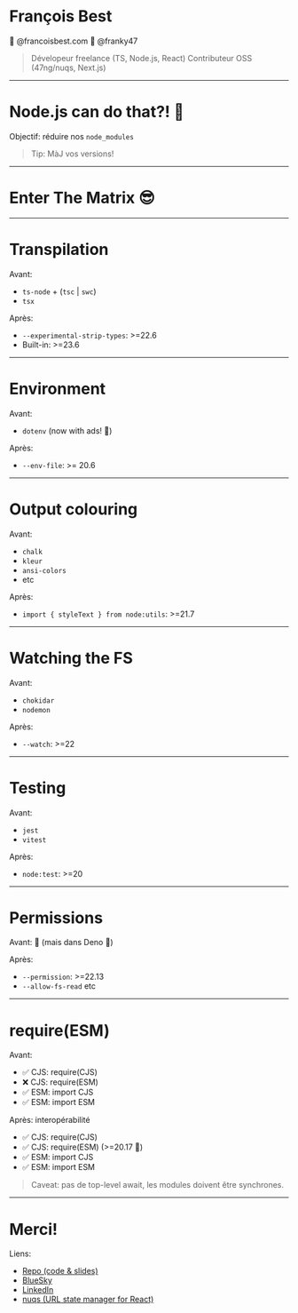# François Best

🦋 @francoisbest.com
🐙 @franky47

> Dévelopeur freelance (TS, Node.js, React)
> Contributeur OSS (47ng/nuqs, Next.js)

---

# Node.js can do that?! 🤯

Objectif: réduire nos `node_modules`

> Tip: MàJ vos versions!

---

# Enter The Matrix 😎

---

# Transpilation

Avant:

- `ts-node` + (`tsc` | `swc`)
- `tsx`

Après:

- `--experimental-strip-types`: >=22.6
- Built-in: >=23.6

---

# Environment

Avant:

- `dotenv` (now with ads! 💸)

Après:

- `--env-file`: >= 20.6

---

# Output colouring

Avant:

- `chalk`
- `kleur`
- `ansi-colors`
- etc

Après:

- `import { styleText } from node:utils`: >=21.7

---

# Watching the FS

Avant:

- `chokidar`
- `nodemon`

Après:

- `--watch`: >=22

---

# Testing

Avant:

- `jest`
- `vitest`

Après:

- `node:test`: >=20

---

# Permissions

Avant: 🦗 (mais dans Deno 🦕)

Après:

- `--permission`: >=22.13
- `--allow-fs-read` etc

---

# require(ESM)

Avant:

- ✅ CJS: require(CJS)
- ❌ CJS: require(ESM)
- ✅ ESM: import CJS
- ✅ ESM: import ESM

Après: interopérabilité

- ✅ CJS: require(CJS)
- ✅ CJS: require(ESM) (>=20.17 🙌)
- ✅ ESM: import CJS
- ✅ ESM: import ESM

> Caveat: pas de top-level await,
> les modules doivent être synchrones.

---

# Merci!

Liens:

- [Repo (code & slides)](https://github.com/franky47/2025-07-08-humantalks-nodejs)
- [BlueSky](https://bsky.app/profile/francoisbest.com)
- [LinkedIn](https://www.linkedin.com/in/francoisbest/)
- [nuqs (URL state manager for React)](https://nuqs.47ng.com)
